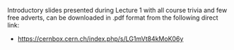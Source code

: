 Introductory slides presented during Lecture 1 with all course trivia and few free adverts, can be downloaded in .pdf format from the following direct link: 
* https://cernbox.cern.ch/index.php/s/LG1mVt84kMoK06y

